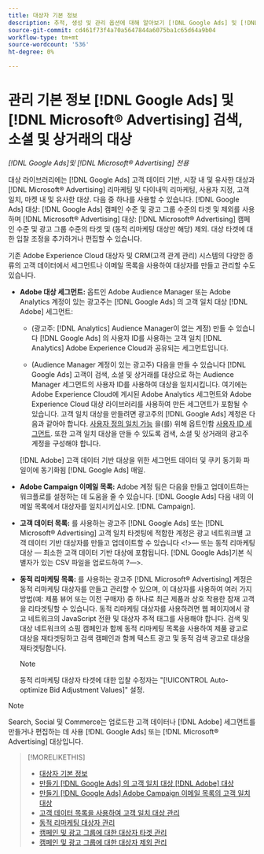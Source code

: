 ```yaml
---
title: 대상자 기본 정보
description: 추적, 생성 및 관리 옵션에 대해 알아보기 [!DNL Google Ads] 및 [!DNL Microsoft® Advertising] 대상.
source-git-commit: cd461f73f4a70a5647844a6075ba1c65d64a9b04
workflow-type: tm+mt
source-wordcount: '536'
ht-degree: 0%

---
```


# 관리 기본 정보 [!DNL Google Ads] 및 [!DNL Microsoft® Advertising] 검색, 소셜 및 상거래의 대상

*[!DNL Google Ads]및 [!DNL Microsoft® Advertising] 전용*

대상 라이브러리에는 [!DNL Google Ads] 고객 데이터 기반, 시장 내 및 유사한 대상과 [!DNL Microsoft® Advertising] 리마케팅 및 다이내믹 리마케팅, 사용자 지정, 고객 일치, 마켓 내 및 유사한 대상. 다음 중 하나를 사용할 수 있습니다. [!DNL Google Ads] 대상: [!DNL Google Ads] 캠페인 수준 및 광고 그룹 수준의 타겟 및 제외를 사용하며 [!DNL Microsoft® Advertising] 대상: [!DNL Microsoft® Advertising] 캠페인 수준 및 광고 그룹 수준의 타겟 및 (동적 리마케팅 대상만 해당) 제외. 대상 타겟에 대한 입찰 조정을 추가하거나 편집할 수 있습니다.

기존 Adobe Experience Cloud 대상자 및 CRM(고객 관계 관리) 시스템의 다양한 종류의 고객 데이터에서 세그먼트나 이메일 목록을 사용하여 대상자를 만들고 관리할 수도 있습니다.

* **Adobe 대상 세그먼트:** 옵트인 Adobe Audience Manager 또는 Adobe Analytics 계정이 있는 광고주는 [!DNL Google Ads] 의 고객 일치 대상 [!DNL Adobe] 세그먼트:

   * (광고주: [!DNL Analytics] Audience Manager이 없는 계정) 만들 수 있습니다 [!DNL Google Ads] 의 사용자 ID를 사용하는 고객 일치 [!DNL Analytics] Adobe Experience Cloud과 공유되는 세그먼트입니다.

   * (Audience Manager 계정이 있는 광고주) 다음을 만들 수 있습니다 [!DNL Google Ads] 고객이 검색, 소셜 및 상거래를 대상으로 하는 Audience Manager 세그먼트의 사용자 ID를 사용하여 대상을 일치시킵니다. 여기에는 Adobe Experience Cloud에 게시된 Adobe Analytics 세그먼트와 Adobe Experience Cloud 대상 라이브러리를 사용하여 만든 세그먼트가 포함될 수 있습니다.
   고객 일치 대상을 만들려면 광고주의 [!DNL Google Ads] 계정은 다음과 같아야 합니다. [사용자 정의 일치 가능](https://support.google.com/adspolicy/answer/6299717) 을(를) 위해 옵트인함 [사용자 ID 세그먼트](https://support.google.com/google-ads/answer/9199250). 또한 고객 일치 대상을 만들 수 있도록 검색, 소셜 및 상거래의 광고주 계정을 구성해야 합니다.<!-- For Analytics audiences: Analytics Only Integration. For Audience Manager, Enable CM/CRM option) -->

   [!DNL Adobe] 고객 데이터 기반 대상을 위한 세그먼트 데이터 및 쿠키 동기화 파일이에 동기화됨 [!DNL Google Ads] 매일.

* **Adobe Campaign 이메일 목록:** Adobe 계정 팀은 다음을 만들고 업데이트하는 워크플로를 설정하는 데 도움을 줄 수 있습니다. [!DNL Google Ads] 다음 내의 이메일 목록에서 대상자를 일치시키십시오. [!DNL Campaign].

* **고객 데이터 목록:** 를 사용하는 광고주 [!DNL Google Ads] 또는 [!DNL Microsoft® Advertising] 고객 일치 타겟팅에 적합한 계정은 광고 네트워크별 고객 데이터 기반 대상자를 만들고 업데이트할 수 있습니다 &lt;!>— 또는 동적 리마케팅 대상 — 최소한 고객 데이터 기반 대상에 포함됩니다. [!DNL Google Ads]기본 식별자가 있는 CSV 파일을 업로드하여 ?—>.

* **동적 리마케팅 목록:** 를 사용하는 광고주 [!DNL Microsoft® Advertising] 계정은 동적 리마케팅 대상자를 만들고 관리할 수 있으며, 이 대상자를 사용하여 여러 가지 방법(예: 제품 뷰어 또는 이전 구매자) 중 하나로 최근 제품과 상호 작용한 잠재 고객을 리타겟팅할 수 있습니다. 동적 리마케팅 대상자를 사용하려면 웹 페이지에서 광고 네트워크의 JavaScript 전환 및 대상자 추적 태그를 사용해야 합니다. 검색 및 대상 네트워크의 쇼핑 캠페인과 함께 동적 리마케팅 목록을 사용하여 제품 광고로 대상을 재타겟팅하고 검색 캠페인과 함께 텍스트 광고 및 동적 검색 광고로 대상을 재타겟팅합니다. <!--[For [!DNL Google Ads], these are technically included in a customer data-based audience, so word this all carefully when we add support for them.]-->

   >[!NOTE]
   >
   >동적 리마케팅 대상자 타겟에 대한 입찰 수정자는 &quot;[!UICONTROL Auto-optimize Bid Adjustment Values]&quot; 설정.

>[!NOTE]
>
>Search, Social 및 Commerce는 업로드한 고객 데이터나 [!DNL Adobe] 세그먼트를 만들거나 편집하는 데 사용 [!DNL Google Ads] 또는 [!DNL Microsoft® Advertising] 대상입니다.

>[!MORELIKETHIS]
>
>* [대상자 기본 정보](audience-about.md)
>* [만들기 [!DNL Google Ads] 의 고객 일치 대상 [!DNL Adobe] 대상](google-audience-from-adobe-audience.md)
>* [만들기 [!DNL Google Ads] Adobe Campaign 이메일 목록의 고객 일치 대상](google-audience-from-campaign-email-list.md)
>* [고객 데이터 목록을 사용하여 고객 일치 대상 관리](audience-from-customer-data-list.md)
>* [동적 리마케팅 대상자 관리](audience-dynamic-remarketing-manage.md)
>* [캠페인 및 광고 그룹에 대한 대상자 타겟 관리](audience-targets-manage.md)
>* [캠페인 및 광고 그룹에 대한 대상자 제외 관리](audience-exclusions-manage.md)

